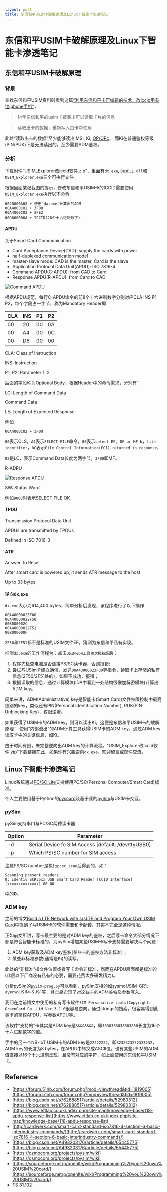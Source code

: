 ```yaml
---
layout: post
title: 东信和平USIM卡破解原理及Linux下智能卡渗透笔记
---
```


# 东信和平USIM卡破解原理及Linux下智能卡渗透笔记

## 东信和平USIM卡破解原理

### 背景
查找东信和平USIM资料时看到这篇[“利用东信和平卡可编辑的技术，改iccid用有锁iphone手机”](https://forum.51nb.com/forum.php?mod=viewthread&tid=1819005https://forum.51nb.com/forum.php?mod=viewthread&tid=1819005)，
>14年东信和平的usim卡被暴出可以读取卡片的信息

>读取出卡的数据，重新写入白卡中使用

此处“读取出卡的数据”至少能够读出IMSI, Ki, [OP/OPc](https://diameter-protocol.blogspot.com/2013/06/usage-of-opopc-and-transport-key.html)，
而Ki在普通鉴权等级(PIN/PUK)下是无法读出的，至少需要ADM鉴权。

### 分析
下载附件“USIM_Explorer改iccid软件.zip”，里面有`dx.exe`, `DesDLL.dll`和`USIM_Explorer.exe`三个可执行文件。

根据里面某张截图的提示，修改东信和平USIM卡的ICCID需要使用`USIM_Explorer.exe`执行以下命令
```
0020000A08 + 使用`dx.exe`计算出的ADM
00A4000C02 + 3F00
00A4000C02 + 2FE2
00D600000A + ICCID(20个十六进制数字)
```

#### APDU
关于Smart Card Communication
* Card Acceptance Device(CAD): supply the cards with power
* half-duplexed communication model
* master-slave mode: CAD is the master, Card is the slave
* Application Protocol Data Unit(APDU): ISO 7816-4
* Command APDU(C-APDU): from CAD to Card
* Response APDU(R-APDU): from Card to CAD

![Command APDU](/images/command_apdu.png)

根据APDU规范，每行C-APDU命令的前8个十六进制数字分别对应CLA INS P1 P2，每个字段占一字节，称为Mandatory Header即

CLA | INS | P1 | P2
--- | --- | --- | ---
00 | 20 | 00 | 0A
00 | A4 | 00 | 0C
00 | D6 | 00 | 00

CLA: Class of Instruction

INS: Instruction

P1, P2: Parameter 1, 2

后面的字段称为Optional Body，根据Header中的命令需求，分别有：

LC: Length of Command Data

Command Data

LE: Length of Expected Response

例如
```
00A4000C02 + 3F00
```

`00`表示CLS，`A4`表示`SELECT FILE`命令，`00`表示`select EF, DF or MF by file identifier`，`0C`表示`File Control Information(FCI) returned in response`，

`02`是LC，表示Command Data长度为两字节，`3F00`即MF。


R-ADPU

![Response APDU](/images/response_apdu.png)

SW: Status Word

例如`9000`时表示SELECT FILE OK

#### TPDU
Transmission Protocol Data Unit

APDUs are transmitted by TPDUs

Defined in ISO 7816-3

#### ATR
Answer To Reset

After smart card is powered up, it sends ATR message to the host

Up to 33 bytes

#### 逆向dx.exe

`dx.exe`大小为614,400 bytes，简单分析后发现，该程序进行了以下操作
```
00A40000023F00
00A40000022F50
00B000002C
00A40000022F51
00B000000F
```

`2F50`和`2F51`都不是标准的USIM文件EF，猜测为东信和平私有实现。

推测`dx.exe`的工作流程为：点击`USIM专用工具单次授权版`后：
1. 程序先检查电脑是否连接PS/SC读卡器，否则报错;
2. 尝试与USIm卡建立通信，发送`00A40000023F00`等指令，读取卡上存储的私有信息(2F50/2F51处的)，如果不成功，报错；
3. 根据读取的信息，通过计算模块(IDA中看到一处结构很像加解密模块)计算出ADM key。

简单来讲，ADM(Administrative) key是智能卡(Smart Card)文件权限控制中最高级别的key，类似还有PIN(Personal Identification Number), PUK(PIN Unblocking Key)，权限递增。

如果获得了USIM卡的ADM key，则可以读出Ki，这便是东信和平USIM卡的破解原理：
使用“内部流出”的ADM计算工具获得USIM卡的ADM key，通过ADM key读取卡中的关键信息，如Ki。

由于时间有限，未完整逆向出ADM key的计算流程。“USIM_Explorer改iccid软件.zip”下载链接在[此](https://mega.nz/#!HCYEDZCa!-4StlPXfVnOGYnBlczn5WA0lztzse4StWbTNYTgI5Js)，如果你有兴趣逆向`dx.exe`，欢迎留言或邮件交流。

## Linux下智能卡渗透笔记
Linux系统通过[PC/SC Lite](https://pcsclite.apdu.fr/)支持使用PC/SC(Personal Computer/Smart Card)标准。

个人主要使用基于Python的[pyscard](https://pyscard.sourceforge.io/)及基于此的[pySim](https://osmocom.org/projects/pysim/wiki)与USIM卡交互。

### pySim
pySim支持串口与PC/SC两种读卡器

Option | Parameter
--- | ---
-d | Serial Device fo SIM Access [default: /dev/ttyUSB0]
-p | Which PS/SC number for SIM access

注意PS/SC number是执行`pcsc_scan`后得到的，如：
```
Scanning present readers...
0: Identiv SCR35xx USB Smart Card Reader [CCID Interface] (xxxxxxxxxxxxxx) 00 00
```

中的**0**。

### ADM key
之前的博文[Build a LTE Network with srsLTE and Program Your Own USIM Card](https://cyberloginit.com/2018/05/03/build-a-lte-network-with-srslte-and-program-your-own-usim-card.html)中提到了写USIM卡的软件需要和卡配套，其实不完全是这种情况。

正如前文所讲，写卡最主要的是对ADM key的鉴权，之后写卡命令大部分情况下都是符合智能卡标准的，为pySim增加某些USIM卡写卡支持需要解决两个问题：
1. ADM key获取及ADM key鉴权(某些卡的鉴权方法非标准)；
2. 某些非标准参数(通常是Ki)的读写。

此处的“非标准”指文件位置或者写卡命令非标准，然而在APDU层面都是标准的(此层以下厂商没有私有的必要，需要花费太多研发精力)。

分析pySim的`pySim-prog.py`可以看到，pySim支持的如sysmoUSIM-GR1, sysmoUSIM-SJS1等，其实是实现了对这些卡的ADM鉴权及参数写入。

我们在之前博文中使用的私有写卡软件`SIM Personalize tools(Copyright: GreenCard Co.,Ltd Ver 3.1.0`很容易逆向，通过strings的搜索，很容易得到此类卡的鉴权APDU，写参数APDU等。

该软件“支持的”卡其实是ADM key是`&&&&&&&&`，即`3838383838383838`长度为16个十六进制数字的值。

手中的另一个NB-IoT USIM卡的ADM key是`22222222`，即`3232323232323232`，ADM key的长度为8 bytes，在APDU中转换成ASCII值，也有某些USIM的ADM值直接以16个十六进制呈现，且没有对应的字符，如上面使用的东信和平USIM卡。

## Reference
* [https://forum.51nb.com/forum.php?mod=viewthread&tid=1819005](https://forum.51nb.com/forum.php?mod=viewthread&tid=1819005)
* [https://blog.csdn.net/s762888517/article/details/52980312](https://blog.csdn.net/s762888517/article/details/52980312)
* [https://www.eftlab.co.uk/index.php/site-map/knowledge-base/118-apdu-response-list](https://www.eftlab.co.uk/index.php/site-map/knowledge-base/118-apdu-response-list)
* [http://cardwerk.com/smart-card-standard-iso7816-4-section-6-basic-interindustry-commands/](http://cardwerk.com/smart-card-standard-iso7816-4-section-6-basic-interindustry-commands/)
* [https://blog.csdn.net/A493203176/article/details/65445775](https://blog.csdn.net/A493203176/article/details/65445775)
* [https://osmocom.org/projects/pysim/wiki](https://osmocom.org/projects/pysim/wiki)
* [https://sourceforge.net/p/openlte/wiki/Programming%20you%20own%20USIM%20card/](https://sourceforge.net/p/openlte/wiki/Programming%20you%20own%20USIM%20card/)
* [TS 31.102](http://www.3gpp.org/dynareport/31102.htm)
